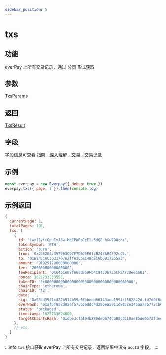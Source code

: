 ```yaml
---
sidebar_position: 5
---
```


# txs

## 功能
everPay 上所有交易记录，通过 分页 形式获取

## 参数
[TxsParams](../types#txsparams)
## 返回
[TxsResult](../types#txsresult)

## 字段
字段信息可查看 [指南 - 深入理解 - 交易 - 交易记录](../../../guide/dive/everpay-tx#交易记录)

## 示例

```js
const everpay = new Everpay({ debug: true })
everpay.txs({ page: 1 }).then(console.log)
```

## 示例返回
```js
{
  currentPage: 1,
  totalPages: 196,
  txs: [
    {
      id: 'Lwml1yitCpuIyJ6w-MgCPWRpDjE1-5dQF_hGw7OQcoY',
      tokenSymbol: 'ETH',
      action: 'burn',
      from: '0x295204c357963C07F7D696E61cB243A0CE92cC0c',
      to: '0xB245ceC3b31707e2ffe1C58148cEC6b6017255a3',
      amount: '979251798000000000',
      fee: '20000000000000000',
      feeRecipient: '0x6451eB7f668de69Fb4C943Db72bCF2A73DeeC6B1',
      nonce: 1625733233558,
      tokenID: '0x0000000000000000000000000000000000000000',
      chainType: 'ethereum',
      chainID: '42',
      data: '',
      sig: '0x53dd3941c422b514b59e55bbecd66143aea199fef582842dcfd7d0f64aad4cf21f0e95fcc2346a44bc027e1a0ef474960d51b5745a6e9685930a14920d2b1afa1b',
      everHash: '0xaf5f8a2d95af57553eddc4d280ea5911d9152e346aaa8b772cb61db05ea05590',
      status: 'packaged',
      timestamp: 1625733624000,
      targetChainTxHash: '0xdbe3cf5194b289deb674cb88c6510ae85de0572fdeefd83d0cd1dbdaf8f9d94e'
    },
    // etc.
  ]
}
```

:::info
`txs` 接口获取 everPay 上所有交易记录，返回结果中没有 `accId` 字段。
:::
